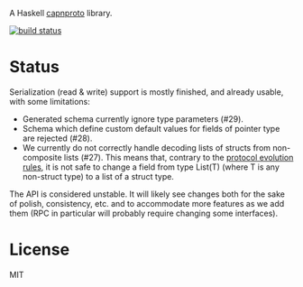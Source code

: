 A Haskell [capnproto][1] library.

[![build status][ci-img]][ci]

# Status

Serialization (read & write) support is mostly finished, and already
usable, with some limitations:

* Generated schema currently ignore type parameters (#29).
* Schema which define custom default values for fields of pointer type
  are rejected (#28).
* We currently do not correctly handle decoding lists of structs from
  non-composite lists (#27). This means that, contrary to the [protocol
  evolution rules][2], it is not safe to change a field from type
  List(T) (where T is any non-struct type) to a list of a struct type.

The API is considered unstable. It will likely see changes both for the
sake of polish, consistency, etc. and to accommodate more features as we
add them (RPC in particular will probably require changing some
interfaces).

# License

MIT

[1]: https://capnproto.org/
[2]: https://capnproto.org/language.html#evolving-your-protocol

[ci-img]: https://gitlab.com/isd/haskell-capnp/badges/master/build.svg
[ci]: https://gitlab.com/isd/haskell-capnp/pipelines
